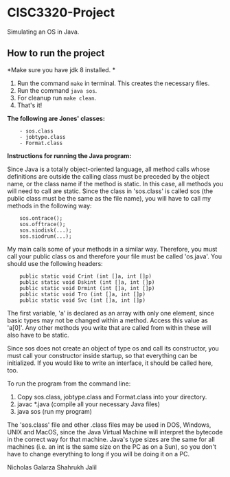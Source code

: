 # CISC3320-Project
Simulating an OS in Java.

## How to run the project
*Make sure you have jdk 8 installed. *
1. Run the command `make` in terminal. This creates the necessary files.
2. Run the command `java sos`.
3. For cleanup run `make clean`.
4. That's it!

**The following are Jones' classes:**
```
    - sos.class
    - jobtype.class
    - Format.class
```

**Instructions for running the Java program:**

Since Java is a totally object-oriented language, all method calls whose definitions are outside the calling class must be preceded by the object name, or the class name if the method is static. In this case, all methods you will need to call are static. Since the class in 'sos.class' is called sos (the public class must be the same as the file name), you will have to call my methods in the following way:
```
    sos.ontrace();
    sos.offtrace();
    sos.siodisk(...);
    sos.siodrum(...);
```
My main calls some of your methods in a similar way. Therefore, you must call your public class os and therefore your file must be called 'os.java'. You should use the following headers:
```
    public static void Crint (int []a, int []p)
    public static void Dskint (int []a, int []p)
    public static void Drmint (int []a, int []p)
    public static void Tro (int []a, int []p)
    public static void Svc (int []a, int []p)
```
The first variable, 'a' is declared as an array with only one element, since basic types may not be changed within a method. Access this value as 'a\[0\]'. Any other methods you write that are called from within these will also have to be static.

Since sos does not create an object of type os and call its constructor, you must call your constructor inside startup, so that everything can be initialized. If you would like to write an interface, it should be called here, too.

To run the program from the command line:

1. Copy sos.class, jobtype.class and Format.class into your directory.
2. javac \*.java	(compile all your necessary Java files)
3. java sos	(run my program)

The 'sos.class' file and other .class files may be used in DOS, Windows, UNIX and MacOS, since the Java Virtual Machine will interpret the bytecode in the correct way for that machine. Java's type sizes are the same for all machines (i.e. an int is the same size on the PC as on a Sun), so you don't have to change everything to long if you will be doing it on a PC.

Nicholas Galarza
Shahrukh Jalil
